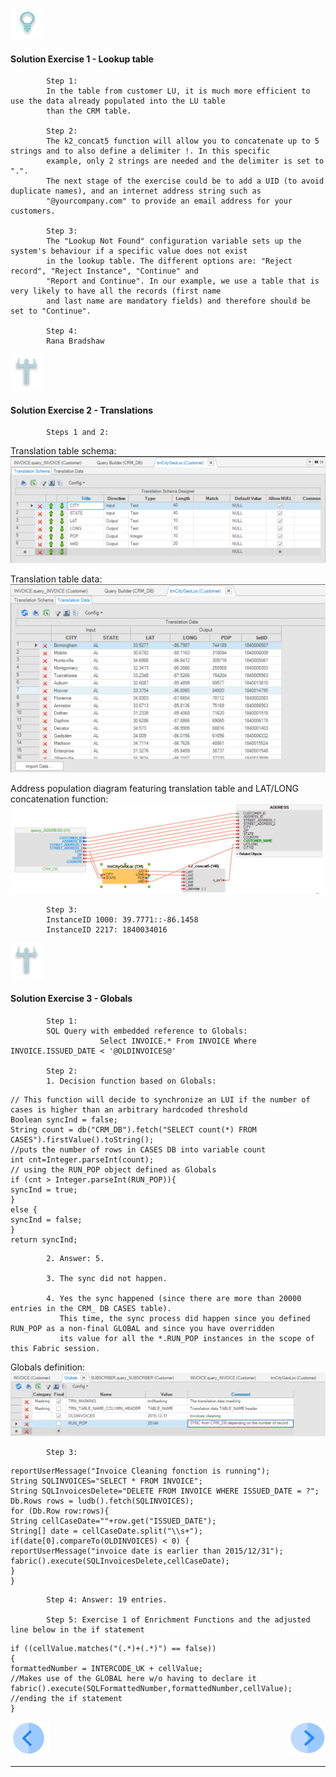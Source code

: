 

![](/academy/Training_Level_1/05_LU_Enhancements/images/Solution.png) 

#### **Solution Exercise 1 - Lookup table**

            Step 1: 
            In the table from customer LU, it is much more efficient to use the data already populated into the LU table 
            than the CRM table.
            
            Step 2: 
            The k2_concat5 function will allow you to concatenate up to 5 strings and to also define a delimiter !. In this specific 
            example, only 2 strings are needed and the delimiter is set to ".". 
            The next stage of the exercise could be to add a UID (to avoid duplicate names), and an internet address string such as
            "@yourcompany.com" to provide an email address for your customers.
            
            Step 3:
            The "Lookup Not Found" configuration variable sets up the system's behaviour if a specific value does not exist  
            in the lookup table. The different options are: "Reject record", "Reject Instance", "Continue" and 
            "Report and Continue". In our example, we use a table that is very likely to have all the records (first name 
            and last name are mandatory fields) and therefore should be set to "Continue".
            
            Step 4: 
            Rana Bradshaw



![](/academy/Training_Level_1/05_LU_Enhancements/images/Exercise.png) 



[](/academy/Training_Level_1/05_LU_Enhancements/images/Solution.png)

#### **Solution Exercise 2 - Translations**

            Steps 1 and 2:
Translation table schema:
![image](/academy/Training_Level_1/05_LU_Enhancements/images/TransExe2-OverviewCapture%20(3).PNG) 

Translation table data:
![image](/academy/Training_Level_1/05_LU_Enhancements/images/TransExe2-OverviewCapture%20(2).PNG) 

Address population diagram featuring translation table and LAT/LONG concatenation function:
![image](/academy/Training_Level_1/05_LU_Enhancements/images/TransExe2-OverviewCapture%20(1).PNG)

            Step 3:
            InstanceID 1000: 39.7771::-86.1458
            InstanceID 2217: 1840034016
            

![](/academy/Training_Level_1/05_LU_Enhancements/images/Exercise.png) 



[](/academy/Training_Level_1/05_LU_Enhancements/images/Solution.png) 

####  **Solution Exercise 3 - Globals**

            Step 1:
            SQL Query with embedded reference to Globals:
                        Select INVOICE.* From INVOICE Where INVOICE.ISSUED_DATE < '@OLDINVOICES@'
                        
            Step 2:
            1. Decision function based on Globals:

```
// This function will decide to synchronize an LUI if the number of cases is higher than an arbitrary hardcoded threshold
Boolean syncInd = false;
String count = db("CRM_DB").fetch("SELECT count(*) FROM CASES").firstValue().toString();
//puts the number of rows in CASES DB into variable count
int cnt=Integer.parseInt(count);
// using the RUN_POP object defined as Globals
if (cnt > Integer.parseInt(RUN_POP)){
syncInd = true;	
}
else {
syncInd = false;
}
return syncInd;
```            

            2. Answer: 5.
            
            3. The sync did not happen.

            4. Yes the sync happened (since there are more than 20000 entries in the CRM_ DB CASES table). 
               This time, the sync process did happen since you defined RUN_POP as a non-final GLOBAL and since you have overridden 
               its value for all the *.RUN_POP instances in the scope of this Fabric session.
            
            
Globals definition:    
![image](/academy/Training_Level_1/05_LU_Enhancements/images/GlobalExe3OverviewCapture.png)
            
                      
            
            Step 3:
           
```
reportUserMessage("Invoice Cleaning fonction is running");
String SQLINVOICES="SELECT * FROM INVOICE";
String SQLInvoicesDelete="DELETE FROM INVOICE WHERE ISSUED_DATE = ?";
Db.Rows rows = ludb().fetch(SQLINVOICES);
for (Db.Row row:rows){
String cellCaseDate=""+row.get("ISSUED_DATE");
String[] date = cellCaseDate.split("\\s+");
if(date[0].compareTo(OLDINVOICES) < 0) {
reportUserMessage("invoice date is earlier than 2015/12/31");
fabric().execute(SQLInvoicesDelete,cellCaseDate);
}
}
```
            Step 4: Answer: 19 entries.
            
            Step 5: Exercise 1 of Enrichment Functions and the adjusted line below in the if statement

```
if ((cellValue.matches("(.*)+(.*)") == false))
{
formattedNumber = INTERCODE_UK + cellValue; 
//Makes use of the GLOBAL here w/o having to declare it
fabric().execute(SQLFormattedNumber,formattedNumber,cellValue);
//ending the if statement		
}
```                    





          
[![Previous](/articles/images/Previous.png)](/academy/Training_Level_1/05_LU_Enhancements/07_LU_Enhancements_lookup-translations_exercises.md)
[<img align="right" width="60" height="54" src="/articles/images/Next.png">](/academy/Training_Level_1/05_LU_Enhancements/09_LU_Enhancements_Quiz.md)

------
